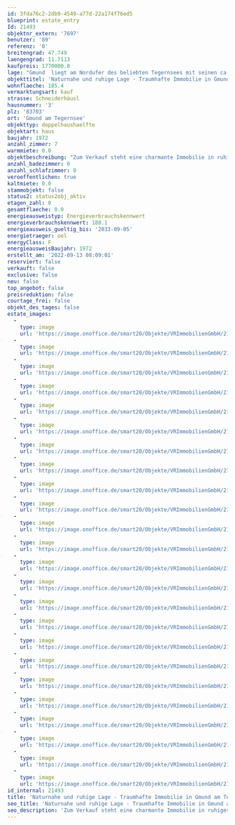 ```yaml
---
id: 3fda76c2-2db9-4549-a77d-22a174f76ed5
blueprint: estate_entry
Id: 21493
objektnr_extern: '7697'
benutzer: '89'
referenz: '0'
breitengrad: 47.749
laengengrad: 11.7113
kaufpreis: 1770000.0
lage: "Gmund  liegt am Nordufer des beliebten Tegernsees mit seinen ca. 6100 Einwohnern - am Fuße der bayerischen Alpen. Miesbach und Schliersee sind etwa 10 km von Gmund entfernt, Holzkirchen und Bad Tölz jeweils ca. 15 km.\r\nAuch die Nähe zur Metropole München macht das Tegernseer Tal so beliebt. Mit dem Auto erreichen Sie die südliche Stadtgrenze über die Anschlussstelle Holzkirchen A 8  in ca. 35 - 40 Minuten.\r\nDurch die Bahnanbindung der BOB (Bayerische Oberlandbahn) erreicht man per Direktverbindung stündlich in ca. 55 Minuten das Münchner Zentrum. In den Hauptverkehrszeiten fährt die Bahn sogar im 30-Minuten-Takt.\r\nFür Naturliebhaber ist hier einiges geboten: Kurzerhand erreicht man den Tegernsee sowie andere Badeseen und Freibäder; die umliegenden Berge laden zum Wandern ein und im Winter gelangt man in ca. 30 Minuten in die Skigebiete Brauneck und Spitzingsee."
objekttitel: 'Naturnahe und ruhige Lage - Traumhafte Immobilie in Gmund am Tegernsee'
wohnflaeche: 185.4
vermarktungsart: kauf
strasse: Schneiderhäusl
hausnummer: '3'
plz: '83703'
ort: 'Gmund am Tegernsee'
objekttyp: doppelhaushaelfte
objektart: haus
baujahr: 1972
anzahl_zimmer: 7
warmmiete: 0.0
objektbeschreibung: "Zum Verkauf steht eine charmante Immobilie in ruhiger Lage, die sich ideal für Familien mit Kindern oder als Mehrgenerationenhaus eignet. Das Haus wurde in solider Massivbauweise errichtet und im Jahr 2007 teilweise saniert. Es bietet eine perfekte Rückzugsmöglichkeit für Groß und Klein.\r\n\r\nDas Objekt verfügt über insgesamt sieben Zimmer, darunter vier geräumige Schlafzimmer. Ein großes Badezimmer mit Blick ins Grüne beeindruckt zusätzlich mit einer einladenden Wanne, einer separaten Dusche und einem WC sowie Doppelwaschbecken. Ein zusätzliches kleines Badezimmer mit Dusche und WC bietet praktische Funktionalität. Die Immobilie verwöhnt zudem mit einer Sauna, die zum Wohlfühlen einlädt.\r\nDer gemütliche Kachelofen mit gemauerten Zügen sorgt für wohlige Wärme und eine angenehme Atmosphäre. Die moderne Einbauküche bietet alle Annehmlichkeiten für kulinarische Genüsse. Ein Balkon sowie eine großzügige Terrasse mit Natursteinboden laden zum Entspannen im Grünen ein und bieten ein herrliches Ambiente.\r\n\r\nDer weitläufige Garten ist teils von einem altem Baumbestand umgeben und bietet reichlich Platz für Aktivitäten im Freien - in uneinsehbarer Lage. Ein Dachboden steht als zusätzlicher Stauraum zur Verfügung. Das Anwesen bietet außerdem zwei Garagen und einen Aussenstellplatz.\r\nDiese Immobilie vereint grundsätzlich Komfort, Raum und Entspannung in einer idyllischen Umgebung im Aussenbereich von Gmund am Tegernsee und ist perfekt für Familien oder Menschen, die nach einem stilvollen Rückzugsort suchen. \r\n\r\nUm einen Eindruck der Raumaufteilung zu gewinnen, haben wir für Sie Visualisierungen der Räume für Sie aufbereitet. Verschweigen möchten wir Ihnen nicht, dass in Teilbereichen des Objekt noch Renovierungsarbeiten eine sinnvolle und aufwertende Investition darstellen - ganz nach Ihrem Geschmack.\r\n\r\nVereinbaren Sie noch heute einen Besichtigungstermin, um diese einzigartige Gelegenheit nicht zu verpassen!"
anzahl_badezimmer: 0
anzahl_schlafzimmer: 0
veroeffentlichen: true
kaltmiete: 0.0
stammobjekt: false
status2: status2obj_aktiv
etagen_zahl: 0
gesamtflaeche: 0.0
energieausweistyp: Energieverbrauchskennwert
energieverbrauchskennwert: 188.1
energieausweis_gueltig_bis: '2033-09-05'
energietraeger: oel
energyClass: F
energieausweisBaujahr: 1972
erstellt_am: '2022-09-13 08:09:01'
reserviert: false
verkauft: false
exclusive: false
neu: false
top_angebot: false
preisreduktion: false
courtage_frei: false
objekt_des_tages: false
estate_images:
  -
    type: image
    url: 'https://image.onoffice.de/smart20/Objekte/VRImmobilienGmbH/21493/fac56844-2b93-4970-837b-71912326b16f.jpg'
  -
    type: image
    url: 'https://image.onoffice.de/smart20/Objekte/VRImmobilienGmbH/21493/b10f3495-2eeb-47b5-8602-7adb1bbc97ef.jpg'
  -
    type: image
    url: 'https://image.onoffice.de/smart20/Objekte/VRImmobilienGmbH/21493/20ce8eb8-9485-4b80-be56-b875664581db.jpg'
  -
    type: image
    url: 'https://image.onoffice.de/smart20/Objekte/VRImmobilienGmbH/21493/773a526e-97e6-4a7f-b458-7972a3e96b50.jpg'
  -
    type: image
    url: 'https://image.onoffice.de/smart20/Objekte/VRImmobilienGmbH/21493/72922a9d-f9fd-4196-ab1f-d95a89b8e139.jpg'
  -
    type: image
    url: 'https://image.onoffice.de/smart20/Objekte/VRImmobilienGmbH/21493/1f6c82b2-6ba7-4141-984d-4a50f7e3b7f4.jpg'
  -
    type: image
    url: 'https://image.onoffice.de/smart20/Objekte/VRImmobilienGmbH/21493/1cdd3127-4f10-4870-b60d-c3cd2f338c8a.jpg'
  -
    type: image
    url: 'https://image.onoffice.de/smart20/Objekte/VRImmobilienGmbH/21493/fc8d57cf-2cac-4a72-89a8-dd987935dfb8.jpg'
  -
    type: image
    url: 'https://image.onoffice.de/smart20/Objekte/VRImmobilienGmbH/21493/34412161-4be3-4e5a-89eb-939f8fbcb465.jpg'
  -
    type: image
    url: 'https://image.onoffice.de/smart20/Objekte/VRImmobilienGmbH/21493/c41c6caa-e19d-4d95-80b1-c556b8fdd04e.jpg'
  -
    type: image
    url: 'https://image.onoffice.de/smart20/Objekte/VRImmobilienGmbH/21493/da6328a3-a8de-4a62-808a-2594c89a50d0.jpg'
  -
    type: image
    url: 'https://image.onoffice.de/smart20/Objekte/VRImmobilienGmbH/21493/571d18e4-f891-4a54-bf86-b64e2af8b737.jpg'
  -
    type: image
    url: 'https://image.onoffice.de/smart20/Objekte/VRImmobilienGmbH/21493/1c478586-09f7-462c-830d-3b2b091402df.jpg'
  -
    type: image
    url: 'https://image.onoffice.de/smart20/Objekte/VRImmobilienGmbH/21493/995802a8-8e0e-458a-bd8a-773133e06cca.jpg'
  -
    type: image
    url: 'https://image.onoffice.de/smart20/Objekte/VRImmobilienGmbH/21493/ec3d284f-7041-4fe7-ab18-0b28180b3090.jpg'
  -
    type: image
    url: 'https://image.onoffice.de/smart20/Objekte/VRImmobilienGmbH/21493/2ddb843c-72db-4187-a923-06036b2cb951.jpg'
  -
    type: image
    url: 'https://image.onoffice.de/smart20/Objekte/VRImmobilienGmbH/21493/b11c612c-ec14-4179-83db-7933ce5725a4.jpg'
  -
    type: image
    url: 'https://image.onoffice.de/smart20/Objekte/VRImmobilienGmbH/21493/d7d5198e-b7fa-4c09-b98c-d2d3c92911fc.jpg'
  -
    type: image
    url: 'https://image.onoffice.de/smart20/Objekte/VRImmobilienGmbH/21493/b9e1fa49-2f8b-4cc8-a8eb-c7bc57d08b95.jpg'
  -
    type: image
    url: 'https://image.onoffice.de/smart20/Objekte/VRImmobilienGmbH/21493/7c833697-3d73-4004-8935-f44f84768566.jpg'
  -
    type: image
    url: 'https://image.onoffice.de/smart20/Objekte/VRImmobilienGmbH/21493/39b965dd-6d4e-4edb-9136-95e9f6c00672.jpg'
  -
    type: image
    url: 'https://image.onoffice.de/smart20/Objekte/VRImmobilienGmbH/21493/296bbfb7-4de9-449d-bc2f-5ce972020dde.jpg'
  -
    type: image
    url: 'https://image.onoffice.de/smart20/Objekte/VRImmobilienGmbH/21493/91984432-9ebe-47ee-bc44-c8e434a5a11f.jpg'
  -
    type: image
    url: 'https://image.onoffice.de/smart20/Objekte/VRImmobilienGmbH/21493/25718900-16ce-4468-8935-ae0663df48c3.jpg'
id_internal: 21493
title: 'Naturnahe und ruhige Lage - Traumhafte Immobilie in Gmund am Tegernsee'
seo_title: 'Naturnahe und ruhige Lage - Traumhafte Immobilie in Gmund am Tegernsee'
seo_description: 'Zum Verkauf steht eine charmante Immobilie in ruhiger Lage, die sich ideal für Familien mit Kindern oder als Mehrgenerationenhaus eignet. Das Haus wurde in sol'
---
```

